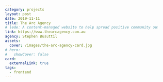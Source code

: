 ```yaml
---
category: projects
layout: post
date: 2019-11-11
title: The Arc Agency
# lede: A content-managed website to help spread positive community outreach news.
link: https://www.thearcagency.com.au
agency: Stephen Busuttil
assets:
  cover: /images/the-arc-agency-card.jpg
# hero:
#   showCover: false
card:
  externalLink: true
tags:
  - frontend
---
```


<!-- <Media src="/images/lendfirst-options-1440.jpg" />

<PostButton link="https://lendfirst.com.au/" label="Visit Lendfirst" /> -->

<script>
import Media from "../../src/components/Media";
import PostButton from "../../src/components/PostButton";
export default {
  components: {
    Media,
    PostButton
  }
}
</script>
